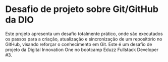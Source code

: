 # Desafio de projeto sobre Git/GitHub da DIO

Este projeto apresenta um desafio totalmente prático, onde são executados os passos para a criação, atualização e sincronização de um repositório no GitHub, visando reforçar o conhecimento em Git. Este é um desafio de projeto da Digital Innovation One no bootcamp Eduzz Fullstack Developer #3.
